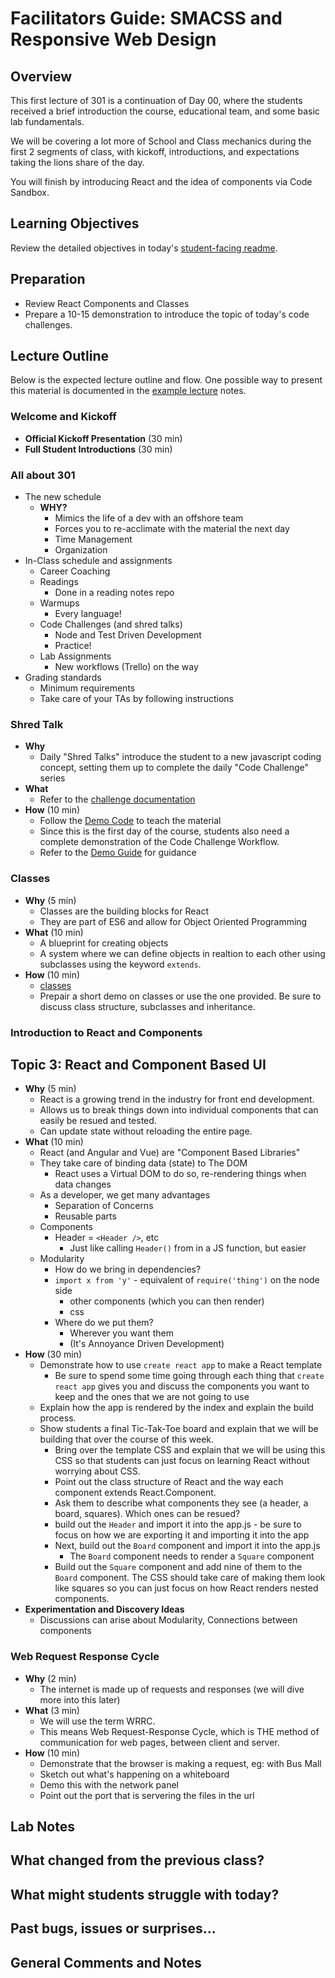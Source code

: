 # Facilitators Guide: SMACSS and Responsive Web Design

## Overview

This first lecture of 301 is a continuation of Day 00, where the students received a brief introduction the course, educational team, and some basic lab fundamentals.

We will be covering a lot more of School and Class mechanics during the first 2 segments of class, with kickoff, introductions, and expectations taking the lions share of the day.

You will finish by introducing React and the idea of components via Code Sandbox.

## Learning Objectives

Review the detailed objectives in today's [student-facing readme](../README.md).

## Preparation

- Review React Components and Classes
- Prepare a 10-15 demonstration to introduce the topic of today's code challenges.

## Lecture Outline

Below is the expected lecture outline and flow. One possible way to present this material is documented in the [example lecture](../facilitator/LECTURE-EXAMPLE.md) notes.

### Welcome and Kickoff

- **Official Kickoff Presentation** (30 min)
- **Full Student Introductions** (30 min)

### All about 301

- The new schedule
  - **WHY?**
    - Mimics the life of a dev with an offshore team
    - Forces you to re-acclimate with the material the next day
    - Time Management
    - Organization
- In-Class schedule and assignments
  - Career Coaching
  - Readings
    - Done in a reading notes repo
  - Warmups
    - Every language!
  - Code Challenges (and shred talks)
    - Node and Test Driven Development
    - Practice!
  - Lab Assignments
    - New workflows (Trello) on the way
- Grading standards
  - Minimum requirements
  - Take care of your TAs by following instructions
  
### Shred Talk

- **Why**
  - Daily "Shred Talks" introduce the student to a new javascript coding concept, setting them up to complete the daily "Code Challenge" series
- **What**
  - Refer to the [challenge documentation](../challenges/README.md)
- **How** (10 min)
  - Follow the [Demo Code](../challenges/DEMO.md) to teach the material
  - Since this is the first day of the course, students also need a complete demonstration of the Code Challenge Workflow. 
  - Refer to the [Demo Guide](DEMO.md) for guidance
  
### Classes

- **Why** (5 min)
  - Classes are the building blocks for React
  - They are part of ES6 and allow for Object Oriented Programming
- **What** (10 min)
  - A blueprint for creating objects
  - A system where we can define objects in realtion to each other using subclasses using the keyword `extends`.
- **How** (10 min)
  - [classes](https://developer.mozilla.org/en-US/docs/Web/JavaScript/Reference/Classes)
  - Prepair a short demo on classes or use the one provided. Be sure to discuss class structure, subclasses and inheritance.

### Introduction to React and Components

## Topic 3: React and Component Based UI

- **Why** (5 min)
  - React is a growing trend in the industry for front end development.
  - Allows us to break things down into individual components that can easily be resued and tested.
  - Can update state without reloading the entire page.
- **What** (10 min)
  - React (and Angular and Vue) are "Component Based Libraries"
  - They take care of binding data (state) to The DOM
    - React uses a Virtual DOM to do so, re-rendering things when data changes
  - As a developer, we get many advantages
    - Separation of Concerns
    - Reusable parts
  - Components
    - Header = `<Header />`, etc
      - Just like calling `Header()` from in a JS function, but easier
  - Modularity
    - How do we bring in dependencies?
    - `import x from 'y'` - equivalent of `require('thing')` on the node side
      - other components (which you can then render)
      - css
    - Where do we put them?
      - Wherever you want them
      - (It's Annoyance Driven Development)
- **How** (30 min)
  - Demonstrate how to use `create react app` to make a React template
    - Be sure to spend some time going through each thing that `create react app` gives you and discuss the components you want to keep and the ones that we are not going to use
  - Explain how the app is rendered by the index and explain the build process.
  - Show students a final Tic-Tak-Toe board and explain that we will be building that over the course of this week.
    - Bring over the template CSS and explain that we will be using this CSS so that students can just focus on learning React without worrying about CSS.
    - Point out the class structure of React and the way each component extends React.Component.
    - Ask them to describe what components they see (a header, a board, squares). Which ones can be resued?
    - build out the `Header` and import it into the app.js - be sure to focus on how we are exporting it and importing it into the app
    - Next, build out the `Board` component and import it into the app.js
      - The `Board` component needs to render a `Square` component
    - Build out the `Square` component and add nine of them to the `Board` component. The CSS should take care of making them look like squares so you can just focus on how React renders nested components.
- **Experimentation and Discovery Ideas**
  - Discussions can arise about Modularity, Connections between components

### Web Request Response Cycle

- **Why** (2 min)
  - The internet is made up of requests and responses (we will dive more into this later)
- **What** (3 min)
  - We will use the term WRRC.
  - This means Web Request-Response Cycle, which is THE method of communication for web pages, between client and server.
- **How** (10 min)
  - Demonstrate that the browser is making a request, eg: with Bus Mall
  - Sketch out what's happening on a whiteboard
  - Demo this with the network panel
  - Point out the port that is servering the files in the url

## Lab Notes

## What changed from the previous class?

## What might students struggle with today?


## Past bugs, issues or surprises...

## General Comments and Notes

